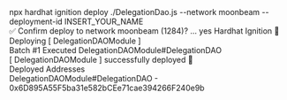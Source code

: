 <div id="termynal" data-termynal>
    <span data-ty="input"><span class="file-path"></span> npx hardhat ignition deploy ./DelegationDao.js --network moonbeam --deployment-id INSERT_YOUR_NAME</span>
    <br>
    <span data-ty>✅ Confirm deploy to network moonbeam (1284)? … yes</span>
    <span data-ty>Hardhat Ignition 🚀</span>
    <br>
    <span data-ty>Deploying [ DelegationDAOModule ]</span>
    <br>
    <span data-ty>Batch #1</span>
    <span data-ty>Executed DelegationDAOModule#DelegationDAO</span>
    <br>
    <span data-ty>[ DelegationDAOModule ] successfully deployed 🚀</span>
    <br>
    <span data-ty>Deployed Addresses</span>
    <br>
    <span data-ty>DelegationDAOModule#DelegationDAO - 0x6D895A55F5ba31e582bCEe71cae394266F240e9b</span>
    <span data-ty="input"><span class="file-path"></span></span>
</div>
